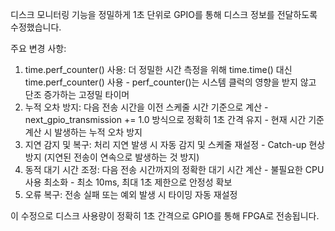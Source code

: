 디스크 모니터링 기능을 정밀하게 1초 단위로 GPIO를 통해 디스크 정보를 전달하도록 수정했습니다.

  주요 변경 사항:

  1. time.perf_counter() 사용: 더 정밀한 시간 측정을 위해 time.time() 대신 time.perf_counter() 사용
    - perf_counter()는 시스템 클럭의 영향을 받지 않고 단조 증가하는 고정밀 타이머
  2. 누적 오차 방지: 다음 전송 시간을 이전 스케줄 시간 기준으로 계산
    - next_gpio_transmission += 1.0 방식으로 정확히 1초 간격 유지
    - 현재 시간 기준 계산 시 발생하는 누적 오차 방지
  3. 지연 감지 및 복구: 처리 지연 발생 시 자동 감지 및 스케줄 재설정
    - Catch-up 현상 방지 (지연된 전송이 연속으로 발생하는 것 방지)
  4. 동적 대기 시간 조정: 다음 전송 시간까지의 정확한 대기 시간 계산
    - 불필요한 CPU 사용 최소화
    - 최소 10ms, 최대 1초 제한으로 안정성 확보
  5. 오류 복구: 전송 실패 또는 예외 발생 시 타이밍 자동 재설정

  이 수정으로 디스크 사용량이 정확히 1초 간격으로 GPIO를 통해 FPGA로 전송됩니다.